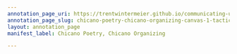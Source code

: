 ```yaml
---
annotation_page_uri: https://trentwintermeier.github.io/communicating-us-latine-activism/annotations/chicano-poetry-chicano-organizing-canvas-1-tactics.json
annotation_page_slug: chicano-poetry-chicano-organizing-canvas-1-tactics
layout: annotation_page
manifest_label: Chicano Poetry, Chicano Organizing

---
```


